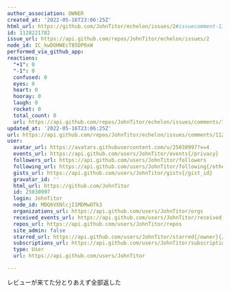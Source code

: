 ```yaml
---
author_association: OWNER
created_at: '2022-05-16T23:06:25Z'
html_url: https://github.com/JohnTitor/echelon/issues/2#issuecomment-1128221782
id: 1128221782
issue_url: https://api.github.com/repos/JohnTitor/echelon/issues/2
node_id: IC_kwDOHWEcT85DP0xW
performed_via_github_app: 
reactions:
  "+1": 0
  "-1": 0
  confused: 0
  eyes: 0
  heart: 0
  hooray: 0
  laugh: 0
  rocket: 0
  total_count: 0
  url: https://api.github.com/repos/JohnTitor/echelon/issues/comments/1128221782/reactions
updated_at: '2022-05-16T23:06:25Z'
url: https://api.github.com/repos/JohnTitor/echelon/issues/comments/1128221782
user:
  avatar_url: https://avatars.githubusercontent.com/u/25030997?v=4
  events_url: https://api.github.com/users/JohnTitor/events{/privacy}
  followers_url: https://api.github.com/users/JohnTitor/followers
  following_url: https://api.github.com/users/JohnTitor/following{/other_user}
  gists_url: https://api.github.com/users/JohnTitor/gists{/gist_id}
  gravatar_id: ''
  html_url: https://github.com/JohnTitor
  id: 25030997
  login: JohnTitor
  node_id: MDQ6VXNlcjI1MDMwOTk3
  organizations_url: https://api.github.com/users/JohnTitor/orgs
  received_events_url: https://api.github.com/users/JohnTitor/received_events
  repos_url: https://api.github.com/users/JohnTitor/repos
  site_admin: false
  starred_url: https://api.github.com/users/JohnTitor/starred{/owner}{/repo}
  subscriptions_url: https://api.github.com/users/JohnTitor/subscriptions
  type: User
  url: https://api.github.com/users/JohnTitor

---
```

レビューが来てた分とりあえず全部返した
